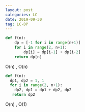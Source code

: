 ```yaml
---
layout: post
categories: LC
date: 2019-09-30
tag: LC-DP
---
```

```python
def f(n):
	dp = [-1 for i in range(n+1)]
	for i in range(2, n+1):
		dp[i] = dp[i-1] + dp[i-2]
	return dp[n]
```

O(n) , O(n)



```python
def f(n):
  dp1, dp2 = 1, 1
  for i in range(2, n+1):
    dp2, dp1 = dp1 + dp2, dp2
   return dp2
```

O(n) , O(1)

